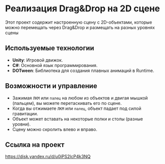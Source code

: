 # Реализация Drag&Drop на 2D сцене

Этот проект содержит настроенную сцену с 2D-объектами, которые можно перемещать через Drag&Drop и размещать на разных уровнях сцены

## Используемые технологии
- **Unity**: Игровой движок.
- **C#**: Основной язык программирования.
- **DOTween**: Библиотека для создания плавных анимаций в Runtime.

## Возможности и управление
- Зажимая `ЛКМ` или `палец` на любом из объектов и двигая мышкой (пальцем), вы можете перетаскивать его по сцене.
- Когда вы отжимаете `ЛКМ` или `палец`, объект падает под силой гравитации. 
- Объект может вставать на некоторые полки и столы (разные уровни).
- Сцену можно скролить влево и вправо.

## Ссылка на проект
https://disk.yandex.ru/d/u0iPS2lcP4k3NQ
